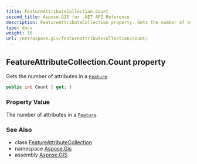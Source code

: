 ```yaml
---
title: FeatureAttributeCollection.Count
second_title: Aspose.GIS for .NET API Reference
description: FeatureAttributeCollection property. Gets the number of attributes in a Feature
type: docs
weight: 10
url: /net/aspose.gis/featureattributecollection/count/
---
```

## FeatureAttributeCollection.Count property

Gets the number of attributes in a [`Feature`](../../feature/).

```csharp
public int Count { get; }
```

### Property Value

The number of attributes in a [`Feature`](../../feature/).

### See Also

* class [FeatureAttributeCollection](../)
* namespace [Aspose.Gis](../../featureattributecollection/)
* assembly [Aspose.GIS](../../../)


